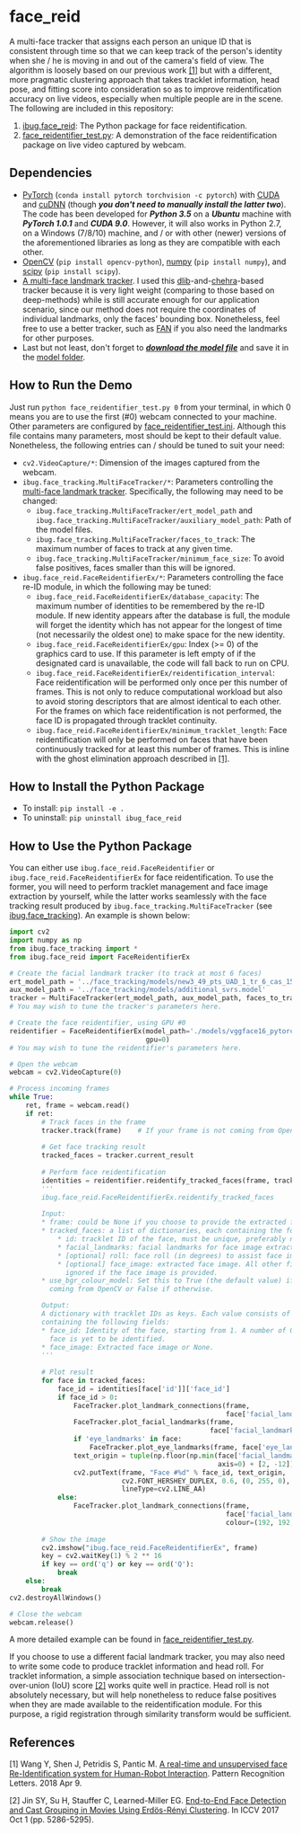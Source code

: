 # face_reid
A multi-face tracker that assigns each person an unique ID that is consistent through time so that we can keep track of the person's identity when she / he is moving in and out of the camera's field of view. The algorithm is loosely based on our previous work [\[1\]](https://ibug.doc.ic.ac.uk/media/uploads/documents/a_real-time_and_unsupervised_face_re-identification_system_for_human-robot_interaction.pdf) but with a different, more pragmatic clustering approach that takes tracklet information, head pose, and fitting score into consideration so as to improve reidentification accuracy on live videos, especially when multiple people are in the scene. The following are included in this repository:
1. [ibug.face_reid](./ibug/face_reid): The Python package for face reidentification.
2. [face_reidentifier_test.py](./face_reidentifier_test.py): A demonstration of the face reidentification package on live video captured by webcam.

## Dependencies
* [PyTorch](https://pytorch.org/) (`conda install pytorch torchvision -c pytorch`) with [CUDA](https://developer.nvidia.com/cuda-90-download-archive) and [cuDNN](https://developer.nvidia.com/cudnn) (though ***you don't need to manually install the latter two***). The code has been developed for ***Python 3.5*** on a ***Ubuntu*** machine with ***PyTorch 1.0.1*** and ***CUDA 9.0***. However, it will also works in Python 2.7, on a Windows (7/8/10) machine, and / or with other (newer) versions of the aforementioned libraries as long as they are compatible with each other.
* [OpenCV](https://opencv.org/) (`pip install opencv-python`), [numpy](http://www.numpy.org/) (`pip install numpy`), and [scipy](https://www.scipy.org/) (`pip install scipy`).
* [A multi-face landmark tracker](https://github.com/IntelligentBehaviourUnderstandingGroup/face_tracking). I used this [dlib](http://dlib.net/)-and-[chehra](https://ibug.doc.ic.ac.uk/resources/chehra-tracker-cvpr-2014/)-based tracker because it is very light weight (comparing to those based on deep-methods) while is still accurate enough for our application scenario, since our method does not require the coordinates of individual landmarks, only the faces' bounding box. Nonetheless, feel free to use a better tracker, such as [FAN](https://github.com/1adrianb/2D-and-3D-face-alignment) if you also need the landmarks for other purposes.
* Last but not least, don't forget to ***[download the model file](https://drive.google.com/open?id=1sLtsfu_Ry_l_3iN6goRtI3Jd_E-bhoVB)*** and save it in the [model folder](./ibug/face_reid/models).

## How to Run the Demo
Just run `python face_reidentifier_test.py 0` from your terminal, in which 0 means you are to use the first (#0) webcam connected to your machine. Other parameters are configured by [face_reidentifier_test.ini](./face_reidentifier_test.ini). Although this file contains many parameters, most should be kept to their default value. Nonetheless, the following entries can / should be tuned to suit your need:
* `cv2.VideoCapture/*`: Dimension of the images captured from the webcam.
* `ibug.face_tracking.MultiFaceTracker/*`: Parameters controlling the [multi-face landmark tracker](https://github.com/IntelligentBehaviourUnderstandingGroup/face_tracking). Specifically, the following may need to be changed:
    - `ibug.face_tracking.MultiFaceTracker/ert_model_path` and `ibug.face_tracking.MultiFaceTracker/auxiliary_model_path`: Path of the model files.
    - `ibug.face_tracking.MultiFaceTracker/faces_to_track`: The maximum number of faces to track at any given time.
    - `ibug.face_tracking.MultiFaceTracker/minimum_face_size`: To avoid false positives, faces smaller than this will be ignored.
* `ibug.face_reid.FaceReidentifierEx/*`: Parameters controlling the face re-ID module, in which the following may be tuned:
    - `ibug.face_reid.FaceReidentifierEx/database_capacity`: The maximum number of identities to be remembered by the re-ID module. If new identity appears after the database is full, the module will forget the identity which has not appear for the longest of time (not necessarily the oldest one) to make space for the new identity.
    - `ibug.face_reid.FaceReidentifierEx/gpu`: Index (>= 0) of the graphics card to use. If this parameter is left empty of if the designated card is unavailable, the code will fall back to run on CPU.
    - `ibug.face_reid.FaceReidentifierEx/reidentification_interval`: Face reidentification will be performed only once per this number of frames. This is not only to reduce computational workload but also to avoid storing descriptors that are almost identical to each other. For the frames on which face reidentification is not performed, the face ID is propagated through tracklet continuity.
    - `ibug.face_reid.FaceReidentifierEx/minimum_tracklet_length`: Face reidentification will only be performed on faces that have been continuously tracked for at least this number of frames. This is inline with the ghost elimination approach described in [\[1\]](https://ibug.doc.ic.ac.uk/media/uploads/documents/a_real-time_and_unsupervised_face_re-identification_system_for_human-robot_interaction.pdf).

## How to Install the Python Package
* To install: `pip install -e .`
* To uninstall: `pip uninstall ibug_face_reid`

## How to Use the Python Package
You can either use `ibug.face_reid.FaceReidentifier` or `ibug.face_reid.FaceReidentifierEx` for face reidentification. To use the former, you will need to perform tracklet management and face image extraction by yourself, while the latter works seamlessly with the face tracking result produced by `ibug.face_tracking.MultiFaceTracker` (see [ibug.face_tracking](https://github.com/IntelligentBehaviourUnderstandingGroup/face_tracking)). An example is shown below:

```python
import cv2
import numpy as np
from ibug.face_tracking import *
from ibug.face_reid import FaceReidentifierEx

# Create the facial landmark tracker (to track at most 6 faces)
ert_model_path = '../face_tracking/models/new3_49_pts_UAD_1_tr_6_cas_15.dat'
aux_model_path = '../face_tracking/models/additional_svrs.model'
tracker = MultiFaceTracker(ert_model_path, aux_model_path, faces_to_track=6)
# You may wish to tune the tracker's parameters here.

# Create the face reidentifier, using GPU #0
reidentifier = FaceReidentifierEx(model_path='./models/vggface16_pytorch_weights.pt',
                                  gpu=0)
# You may wish to tune the reidentifier's parameters here.

# Open the webcam
webcam = cv2.VideoCapture(0)

# Process incoming frames
while True:
    ret, frame = webcam.read()
    if ret:
        # Track faces in the frame
        tracker.track(frame)    # If your frame is not coming from OpenCV, set use_bgr_colour_model=False
        
        # Get face tracking result
        tracked_faces = tracker.current_result
        
        # Perform face reidentification
        identities = reidentifier.reidentify_tracked_faces(frame, tracked_faces)
        '''
        ibug.face_reid.FaceReidentifierEx.reidentify_tracked_faces
        
        Input:
        * frame: could be None if you choose to provide the extracted face images.
        * tracked_faces: a list of dictionaries, each containing the following:
            * id: tracklet ID of the face, must be unique, preferably non-negative.
            * facial_landmarks: facial landmarks for face image extraction.
            * [optional] roll: face roll (in degrees) to assist face image extraction.
            * [optional] face_image: extracted face image. All other fields would be
              ignored if the face image is provided.
        * use_bgr_colour_model: Set this to True (the default value) if the frame is
          coming from OpenCV or False if otherwise.

        Output:
        A dictionary with tracklet IDs as keys. Each value consists of a dictionary  
        containing the following fields:
        * face_id: Identity of the face, starting from 1. A number of 0 means the 
          face is yet to be identified.
        * face_image: Extracted face image or None.
        '''
        
        # Plot result
        for face in tracked_faces:
            face_id = identities[face['id']]['face_id']
            if face_id > 0:
                FaceTracker.plot_landmark_connections(frame, 
                                                      face['facial_landmarks'])
                FaceTracker.plot_facial_landmarks(frame, 
                                                  face['facial_landmarks'])
                if 'eye_landmarks' in face:
                    FaceTracker.plot_eye_landmarks(frame, face['eye_landmarks'])
                text_origin = tuple(np.floor(np.min(face['facial_landmarks'], 
                                                    axis=0) + [2, -12]).astype(int))
                cv2.putText(frame, "Face #%d" % face_id, text_origin,
                            cv2.FONT_HERSHEY_DUPLEX, 0.6, (0, 255, 0),
                            lineType=cv2.LINE_AA)
            else:
                FaceTracker.plot_landmark_connections(frame, 
                                                      face['facial_landmarks'],
                                                      colour=(192, 192, 192))
        
        # Show the image
        cv2.imshow("ibug.face_reid.FaceReidentifierEx", frame)
        key = cv2.waitKey(1) % 2 ** 16
        if key == ord('q') or key == ord('Q'):
            break
    else:
        break
cv2.destroyAllWindows()

# Close the webcam
webcam.release()
```

A more detailed example can be found in [face_reidentifier_test.py](./face_reidentifier_test.py).

If you choose to use a different facial landmark tracker, you may also need to write some code to produce tracklet information and head roll. For tracklet information, a simple association technique based on intersection-over-union (IoU) score [\[2\]](http://openaccess.thecvf.com/content_ICCV_2017/papers/Jin_End-To-End_Face_Detection_ICCV_2017_paper.pdf) works quite well in practice. Head roll is not absolutely necessary, but will help nonetheless to reduce false positives when they are made available to the reidentification module. For this purpose, a rigid registration through similarity transform would be sufficient.

## References
[1] Wang Y, Shen J, Petridis S, Pantic M. [A real-time and unsupervised face Re-Identification system for Human-Robot Interaction](https://ibug.doc.ic.ac.uk/media/uploads/documents/a_real-time_and_unsupervised_face_re-identification_system_for_human-robot_interaction.pdf). Pattern Recognition Letters. 2018 Apr 9.

[2] Jin SY, Su H, Stauffer C, Learned-Miller EG. [End-to-End Face Detection and Cast Grouping in Movies Using Erdös-Rényi Clustering](http://openaccess.thecvf.com/content_ICCV_2017/papers/Jin_End-To-End_Face_Detection_ICCV_2017_paper.pdf). In ICCV 2017 Oct 1 (pp. 5286-5295).
